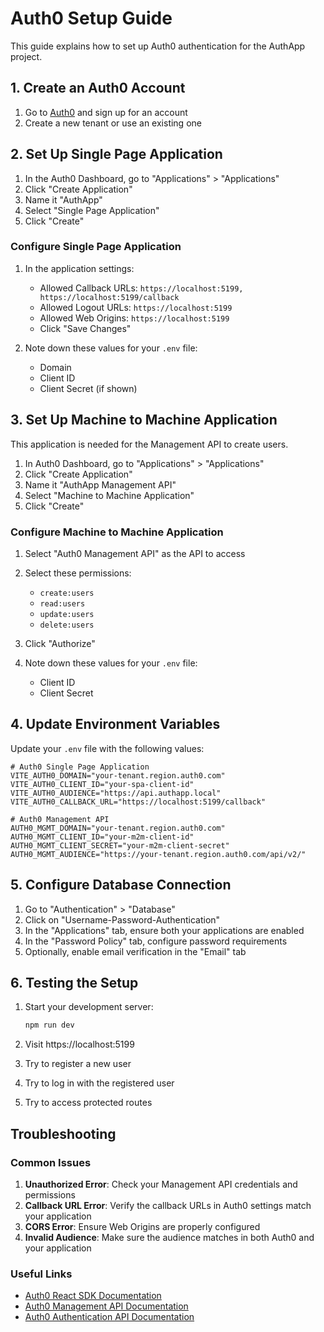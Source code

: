 # Auth0 Setup Guide

This guide explains how to set up Auth0 authentication for the AuthApp project.

## 1. Create an Auth0 Account

1. Go to [Auth0](https://auth0.com/) and sign up for an account
2. Create a new tenant or use an existing one

## 2. Set Up Single Page Application

1. In the Auth0 Dashboard, go to "Applications" > "Applications"
2. Click "Create Application"
3. Name it "AuthApp"
4. Select "Single Page Application"
5. Click "Create"

### Configure Single Page Application

1. In the application settings:
   - Allowed Callback URLs: `https://localhost:5199, https://localhost:5199/callback`
   - Allowed Logout URLs: `https://localhost:5199`
   - Allowed Web Origins: `https://localhost:5199`
   - Click "Save Changes"

2. Note down these values for your `.env` file:
   - Domain
   - Client ID
   - Client Secret (if shown)

## 3. Set Up Machine to Machine Application

This application is needed for the Management API to create users.

1. In Auth0 Dashboard, go to "Applications" > "Applications"
2. Click "Create Application"
3. Name it "AuthApp Management API"
4. Select "Machine to Machine Application"
5. Click "Create"

### Configure Machine to Machine Application

1. Select "Auth0 Management API" as the API to access
2. Select these permissions:
   - `create:users`
   - `read:users`
   - `update:users`
   - `delete:users`
3. Click "Authorize"

4. Note down these values for your `.env` file:
   - Client ID
   - Client Secret

## 4. Update Environment Variables

Update your `.env` file with the following values:

```env
# Auth0 Single Page Application
VITE_AUTH0_DOMAIN="your-tenant.region.auth0.com"
VITE_AUTH0_CLIENT_ID="your-spa-client-id"
VITE_AUTH0_AUDIENCE="https://api.authapp.local"
VITE_AUTH0_CALLBACK_URL="https://localhost:5199/callback"

# Auth0 Management API
AUTH0_MGMT_DOMAIN="your-tenant.region.auth0.com"
AUTH0_MGMT_CLIENT_ID="your-m2m-client-id"
AUTH0_MGMT_CLIENT_SECRET="your-m2m-client-secret"
AUTH0_MGMT_AUDIENCE="https://your-tenant.region.auth0.com/api/v2/"
```

## 5. Configure Database Connection

1. Go to "Authentication" > "Database"
2. Click on "Username-Password-Authentication"
3. In the "Applications" tab, ensure both your applications are enabled
4. In the "Password Policy" tab, configure password requirements
5. Optionally, enable email verification in the "Email" tab

## 6. Testing the Setup

1. Start your development server:
   ```bash
   npm run dev
   ```

2. Visit https://localhost:5199
3. Try to register a new user
4. Try to log in with the registered user
5. Try to access protected routes

## Troubleshooting

### Common Issues

1. **Unauthorized Error**: Check your Management API credentials and permissions
2. **Callback URL Error**: Verify the callback URLs in Auth0 settings match your application
3. **CORS Error**: Ensure Web Origins are properly configured
4. **Invalid Audience**: Make sure the audience matches in both Auth0 and your application

### Useful Links

- [Auth0 React SDK Documentation](https://auth0.com/docs/quickstart/spa/react)
- [Auth0 Management API Documentation](https://auth0.com/docs/api/management/v2)
- [Auth0 Authentication API Documentation](https://auth0.com/docs/api/authentication)
